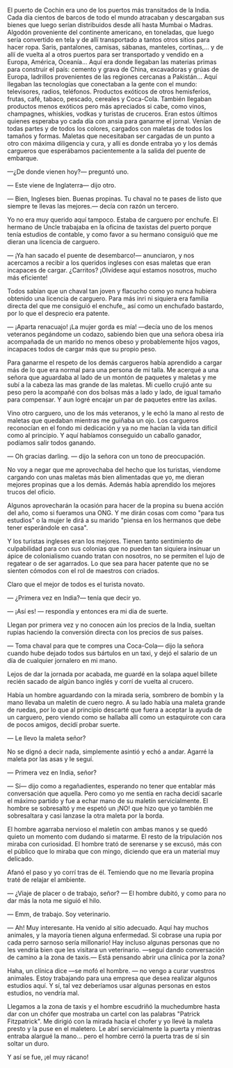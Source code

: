 El puerto de Cochin era uno de los puertos más transitados de la India. Cada día cientos de barcos de todo el mundo atracaban y descargaban sus bienes que luego serían distribuidos desde allí hasta Mumbai o Madras. Algodón proveniente del continente americano, en toneladas, que luego sería convertido en tela y de allí transportado a tantos otros sitios para hacer ropa. Saris, pantalones, camisas, sábanas, manteles, cortinas,… y de allí de vuelta al a otros puertos para ser transportado y vendido en a Europa, América, Oceanía… Aquí era donde llegaban las materias primas para construir el país: cemento y grava de China, excavadoras y grúas de Europa, ladrillos provenientes de las regiones cercanas a Pakistán… Aquí llegaban las tecnologías que conectaban a la gente con el mundo: televisores, radios, teléfonos. Productos exóticos de otros hemisferios, frutas, café, tabaco, pescado, cereales y Coca-Cola. También llegaban productos menos exóticos pero más apreciados si cabe, como vinos, champagnes, whiskies, vodkas y turistas de cruceros. Eran estos últimos quienes esperaba yo cada día con ansia para ganarme el jornal. Venían de todas partes y de todos los colores, cargados con maletas de todos los tamaños y formas. Maletas que necesitaban ser cargadas de un punto a otro con máxima diligencia y cura, y allí es donde entraba yo y los demás cargueros que esperábamos pacientemente a la salida del puente de embarque.

—¿De donde vienen hoy?— preguntó uno.

— Este viene de Inglaterra— dijo otro.

— Bien, Ingleses bien. Buenas propinas. Tu chaval no te pases de listo que siempre te llevas las mejores.— decía con razón un tercero.

Yo no era muy querido aquí tampoco. Estaba de carguero por enchufe. El hermano de Uncle trabajaba en la oficina de taxistas del puerto porque tenía estudios de contable, y como favor a su hermano consiguió que me dieran una licencia de carguero.

— ¡Ya han sacado el puente de desembarco!— anunciaron, y nos acercamos a recibir a los queridos ingleses con esas maletas que eran incapaces de cargar. ¿Carritos? ¡Olvídese aquí estamos nosotros, mucho más eficiente!

Todos sabían que un chaval tan joven y flacucho como yo nunca hubiera obtenido una licencia de carguero. Para más inri ni siquiera era familia directa del que me consiguió el enchufe,, así como un enchufado bastardo, por lo que el desprecio era patente.

— ¡Aparta renacuajo! ¡La mujer gorda es mía! —decía uno de los menos veteranos pegándome un codazo, sabiendo bien que una señora obesa iría acompañada de un marido no menos obeso y probablemente hijos vagos, incapaces todos de cargar más que su propio peso.

Para ganarme el respeto de los demás cargueros había aprendido a cargar más de lo que era normal para una persona de mi talla. Me acerqué a una señora que aguardaba al lado de un montón de paquetes y maletas y me subí a la cabeza las mas grande de las maletas. Mi cuello crujió ante su peso pero la acompañé con dos bolsas más a lado y lado, de igual tamaño para compensar. Y aun logré encajar un par de paquetes entre las axilas.

Vino otro carguero, uno de los más veteranos, y le echó la mano al resto de maletas que quedaban mientras me guiñaba un ojo. Los cargueros reconocían en el fondo mi dedicación y ya no me hacían la vida tan difícil como al principio. Y aquí habíamos conseguido un caballo ganador, podíamos salir todos ganando.

— Oh gracias darling. — dijo la señora con un tono de preocupación.

No voy a negar que me aprovechaba del hecho que los turistas, viendome cargando con unas maletas más bien alimentadas que yo, me dieran mejores propinas que a los demás. Además había aprendido los mejores trucos del oficio.

Algunos aprovecharán la ocasión para hacer de la propina su buena acción del año, como si fueramos una ONG. Y me dirán cosas com como "para tus estudios" o la mujer le dirá a su marido "piensa en los hermanos que debe tener esperándole en casa".

Y los turistas ingleses eran los mejores. Tienen tanto sentimiento de culpabilidad para con sus colonias que no pueden tan siquiera insinuar un ápice de colonialismo cuando tratan con nosotros, no se permiten el lujo de regatear o de ser agarrados. Lo que sea para hacer patente que no se sienten cómodos con el rol de maestros con criados.

Claro que el mejor de todos es el turista novato.

— ¿Primera vez en India?— tenía que decir yo.

— ¡Así es! — respondía y entonces era mi dia de suerte.

Llegan por primera vez y no conocen aún los precios de la India, sueltan rupias haciendo la conversión directa con los precios de sus países.

— Toma chaval para que te compres una Coca-Cola— dijo la señora cuando hube dejado todos sus bártulos en un taxi, y dejó el salario de un día de cualquier jornalero en mi mano.

Lejos de dar la jornada por acabada, me guardé en la solapa aquel billete recién sacado de algún banco inglés y corrí de vuelta al crucero.

Había un hombre aguardando con la mirada seria, sombrero de bombín y la mano llevaba un maletín de cuero negro. A su lado había una maleta grande de ruedas, por lo que al principio descarté que fuera a aceptar la ayuda de un carguero, pero viendo como se hallaba allí como un estaquirote con cara de pocos amigos, decidí probar suerte.

— Le llevo la maleta señor?

No se dignó a decir nada, simplemente asintió y echó a andar. Agarré la maleta por las asas y le seguí.

— Primera vez en India, señor?

— Sí— dijo como a regañadientes, esperando no tener que entablar más conversación que aquella. Pero como yo me sentía en racha decidí sacarle el máximo partido y fue a echar mano de su maletín servicialmente. El hombre se sobresaltó y me espetó un ¡NO! que hizo que yo también me sobresaltara y casi lanzase la otra maleta por la borda.

El hombre agarraba nervioso el maletín con ambas manos y se quedó quieto un momento com dudando si matarme. El resto de la tripulación nos miraba con curiosidad. El hombre trató de serenarse y se excusó, más con el público que lo miraba que con mingo, diciendo que era un material muy delicado.

Afanó el paso y yo corrí tras de él. Temiendo que no me llevaría propina traté de relajar el ambiente.

— ¿Viaje de placer o de trabajo, señor? — El hombre dubitó, y como para no dar más la nota me siguió el hilo.

— Emm, de trabajo. Soy veterinario.

— Ah! Muy interesante. Ha venido al sitio adecuado. Aquí hay muchos animales, y la mayoría tienen alguna enfermedad. Si cobrase una rupia por cada perro sarnoso sería millonario! Hay incluso algunas personas que no les vendría bien que les visitara un veterinario. —seguí dando conversación de camino a la zona de taxis.— Está pensando abrir una clínica por la zona?

Haha, un clínica dice —se mofó el hombre. — no vengo a curar vuestros animales. Estoy trabajando para una empresa que desea realizar algunos estudios aquí. Y sí, tal vez deberíamos usar algunas personas en estos estudios, no vendría mal.

Llegamos a la zona de taxis y el hombre escudriñó la muchedumbre hasta dar con un chófer que mostraba un cartel con las palabras "Patrick Fitzpatrick". Me dirigió con la mirada hacia el chofer y yo llevé la maleta presto y la puse en el maletero. Le abrí servicialmente la puerta y mientras entraba alargué la mano… pero el hombre cerró la puerta tras de sí sin soltar un duro.

Y así se fue, ¡el muy rácano!

